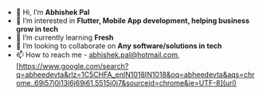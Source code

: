 - 👋 Hi, I’m **Abhishek Pal**
- 👀 I’m interested in **Flutter, Mobile App development, helping business grow in tech**
- 🌱 I’m currently learning **Fresh**
- 💞️ I’m looking to collaborate on **Any software/solutions in tech**
- 📫 How to reach me - abhishek.pal@hotmail.com, [https://www.google.com/search?q=abheedevta&rlz=1C5CHFA_enIN1018IN1018&oq=abheedevta&aqs=chrome..69i57j0i13l6j69i61.5515j0j7&sourceid=chrome&ie=UTF-8](url)

<!---
abhishekpal-nexg/abhishekpal-nexg is a ✨ special ✨ repository because its `README.md` (this file) appears on your GitHub profile.
You can click the Preview link to take a look at your changes.
--->
